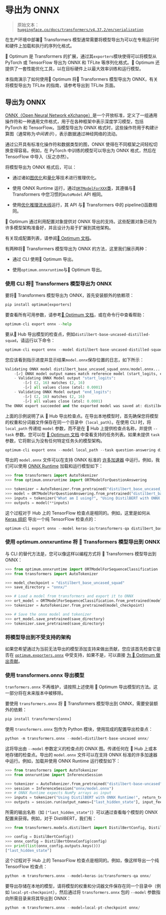 # 导出为 ONNX

> 原始文本：[`huggingface.co/docs/transformers/v4.37.2/en/serialization`](https://huggingface.co/docs/transformers/v4.37.2/en/serialization)

在生产环境中部署🤗 Transformers 模型通常需要将模型导出为可以在专用运行时和硬件上加载和执行的序列化格式。

🤗 Optimum 是 Transformers 的扩展，通过其`exporters`模块使得可以将模型从 PyTorch 或 TensorFlow 导出为 ONNX 和 TFLite 等序列化格式。🤗 Optimum 还提供了一套性能优化工具，以在目标硬件上以最大效率训练和运行模型。

本指南演示了如何使用🤗 Optimum 将🤗 Transformers 模型导出为 ONNX，有关将模型导出为 TFLite 的指南，请参考导出到 TFLite 页面。

## 导出为 ONNX

[ONNX（Open Neural Network eXchange）](http://onnx.ai)是一个开放标准，定义了一组通用操作符和一种通用文件格式，用于在各种框架中表示深度学习模型，包括 PyTorch 和 TensorFlow。当模型导出为 ONNX 格式时，这些操作符用于构建计算图（通常称为*中间表示*），表示数据通过神经网络的流动。

通过公开具有标准化操作符和数据类型的图，ONNX 使得在不同框架之间轻松切换变得容易。例如，在 PyTorch 中训练的模型可以导出为 ONNX 格式，然后在 TensorFlow 中导入（反之亦然）。

将模型导出为 ONNX 格式后，可以：

+   通过诸如[图优化](https://huggingface.co/docs/optimum/onnxruntime/usage_guides/optimization)和[量化](https://huggingface.co/docs/optimum/onnxruntime/usage_guides/quantization)等技术进行推理优化。

+   使用 ONNX Runtime 运行，通过[`ORTModelForXXX`类](https://huggingface.co/docs/optimum/onnxruntime/package_reference/modeling_ort)，其遵循与🤗 Transformers 中您习惯的`AutoModel` API 相同。

+   使用[优化推理流水线](https://huggingface.co/docs/optimum/main/en/onnxruntime/usage_guides/pipelines)运行，其 API 与🤗 Transformers 中的 pipeline()函数相同。

🤗 Optimum 通过利用配置对象提供对 ONNX 导出的支持。这些配置对象已经为许多模型架构准备好，并且设计为易于扩展到其他架构。

有关现成配置列表，请参阅[🤗 Optimum 文档](https://huggingface.co/docs/optimum/exporters/onnx/overview)。

有两种将🤗 Transformers 模型导出为 ONNX 的方法，这里我们展示两种：

+   通过 CLI 使用🤗 Optimum 导出。

+   使用`optimum.onnxruntime`与🤗 Optimum 导出。

### 使用 CLI 将🤗 Transformers 模型导出为 ONNX

要将🤗 Transformers 模型导出为 ONNX，首先安装额外的依赖项：

```py
pip install optimum[exporters]
```

要查看所有可用参数，请参考[🤗 Optimum 文档](https://huggingface.co/docs/optimum/exporters/onnx/usage_guides/export_a_model#exporting-a-model-to-onnx-using-the-cli)，或在命令行中查看帮助：

```py
optimum-cli export onnx --help
```

要从🤗 Hub 导出模型的检查点，例如`distilbert-base-uncased-distilled-squad`，请运行以下命令：

```py
optimum-cli export onnx --model distilbert-base-uncased-distilled-squad distilbert_base_uncased_squad_onnx/
```

您应该看到指示进度并显示结果`model.onnx`保存位置的日志，如下所示：

```py
Validating ONNX model distilbert_base_uncased_squad_onnx/model.onnx...
	-[✓] ONNX model output names match reference model (start_logits, end_logits)
	- Validating ONNX Model output "start_logits":
		-[✓] (2, 16) matches (2, 16)
		-[✓] all values close (atol: 0.0001)
	- Validating ONNX Model output "end_logits":
		-[✓] (2, 16) matches (2, 16)
		-[✓] all values close (atol: 0.0001)
The ONNX export succeeded and the exported model was saved at: distilbert_base_uncased_squad_onnx
```

上面的示例说明了从 🤗 Hub 导出检查点。在导出本地模型时，首先确保您将模型的权重和分词器文件保存在同一个目录中（`local_path`）。在使用 CLI 时，将 `local_path` 传递给 `model` 参数，而不是在 🤗 Hub 上提供检查点名称，并提供 `--task` 参数。您可以在 [🤗 Optimum 文档](https://huggingface.co/docs/optimum/exporters/task_manager) 中查看支持的任务列表。如果未提供 `task` 参数，它将默认为没有任何特定任务头的模型架构。

```py
optimum-cli export onnx --model local_path --task question-answering distilbert_base_uncased_squad_onnx/
```

导出的 `model.onnx` 文件可以在支持 ONNX 标准的 [许多加速器](https://onnx.ai/supported-tools.html#deployModel) 中运行。例如，我们可以使用 [ONNX Runtime](https://onnxruntime.ai/) 加载和运行模型如下：

```py
>>> from transformers import AutoTokenizer
>>> from optimum.onnxruntime import ORTModelForQuestionAnswering

>>> tokenizer = AutoTokenizer.from_pretrained("distilbert_base_uncased_squad_onnx")
>>> model = ORTModelForQuestionAnswering.from_pretrained("distilbert_base_uncased_squad_onnx")
>>> inputs = tokenizer("What am I using?", "Using DistilBERT with ONNX Runtime!", return_tensors="pt")
>>> outputs = model(**inputs)
```

这个过程对于 Hub 上的 TensorFlow 检查点是相同的。例如，这里是如何从 [Keras 组织](https://huggingface.co/keras-io) 导出一个纯 TensorFlow 检查点的：

```py
optimum-cli export onnx --model keras-io/transformers-qa distilbert_base_cased_squad_onnx/
```

### 使用 optimum.onnxruntime 将 🤗 Transformers 模型导出到 ONNX

与 CLI 的替代方法是，您可以像这样以编程方式将 🤗 Transformers 模型导出到 ONNX：

```py
>>> from optimum.onnxruntime import ORTModelForSequenceClassification
>>> from transformers import AutoTokenizer

>>> model_checkpoint = "distilbert_base_uncased_squad"
>>> save_directory = "onnx/"

>>> # Load a model from transformers and export it to ONNX
>>> ort_model = ORTModelForSequenceClassification.from_pretrained(model_checkpoint, export=True)
>>> tokenizer = AutoTokenizer.from_pretrained(model_checkpoint)

>>> # Save the onnx model and tokenizer
>>> ort_model.save_pretrained(save_directory)
>>> tokenizer.save_pretrained(save_directory)
```

### 将模型导出到不受支持的架构

如果您希望通过为当前无法导出的模型添加支持来做出贡献，您应该首先检查它是否在 [`optimum.exporters.onnx`](https://huggingface.co/docs/optimum/exporters/onnx/overview) 中受支持，如果不是，可以直接 [为 🤗 Optimum 做出贡献](https://huggingface.co/docs/optimum/exporters/onnx/usage_guides/contribute)。

### 使用 transformers.onnx 导出模型

`tranformers.onnx` 不再维护，请按照上述使用 🤗 Optimum 导出模型的方法。这一部分将在未来版本中被移除。

要使用 `transformers.onnx` 将 🤗 Transformers 模型导出到 ONNX，需要安装额外的依赖：

```py
pip install transformers[onnx]
```

使用 `transformers.onnx` 包作为 Python 模块，使用现成的配置导出检查点：

```py
python -m transformers.onnx --model=distilbert-base-uncased onnx/
```

这将导出由 `--model` 参数定义的检查点的 ONNX 图。传递任何在 🤗 Hub 上或本地存储的检查点。导出的 `model.onnx` 文件可以在支持 ONNX 标准的许多加速器中运行。例如，加载并使用 ONNX Runtime 运行模型如下：

```py
>>> from transformers import AutoTokenizer
>>> from onnxruntime import InferenceSession

>>> tokenizer = AutoTokenizer.from_pretrained("distilbert-base-uncased")
>>> session = InferenceSession("onnx/model.onnx")
>>> # ONNX Runtime expects NumPy arrays as input
>>> inputs = tokenizer("Using DistilBERT with ONNX Runtime!", return_tensors="np")
>>> outputs = session.run(output_names=["last_hidden_state"], input_feed=dict(inputs))
```

所需的输出名称（如 `["last_hidden_state"]`）可以通过查看每个模型的 ONNX 配置来获得。例如，对于 DistilBERT，我们有：

```py
>>> from transformers.models.distilbert import DistilBertConfig, DistilBertOnnxConfig

>>> config = DistilBertConfig()
>>> onnx_config = DistilBertOnnxConfig(config)
>>> print(list(onnx_config.outputs.keys()))
["last_hidden_state"]
```

这个过程对于 Hub 上的 TensorFlow 检查点是相同的。例如，像这样导出一个纯 TensorFlow 检查点：

```py
python -m transformers.onnx --model=keras-io/transformers-qa onnx/
```

要导出存储在本地的模型，请将模型的权重和分词器文件保存在同一个目录中（例如 `local-pt-checkpoint`），然后通过将 `transformers.onnx` 包的 `--model` 参数指向所需目录来将其导出到 ONNX：

```py
python -m transformers.onnx --model=local-pt-checkpoint onnx/
```
